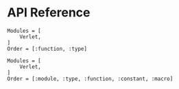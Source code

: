 # API Reference

```@index
Modules = [
    Verlet,
]
Order = [:function, :type]
```


```@autodocs 
Modules = [
    Verlet,
]
Order = [:module, :type, :function, :constant, :macro]
```